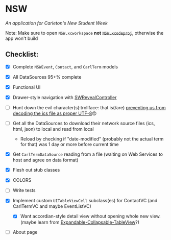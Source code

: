 NSW
===
*An application for Carleton's New Student Week*

Note: Make sure to open ```NSW.xcworkspace``` **not** ~~```NSW.xcodeproj```~~, otherwise the app won't build

Checklist:
---
- [x] Complete ```NSWEvent```, ```Contact```, and ```CarlTerm``` models
- [x] All DataSources 95+% complete
- [x] Functional UI
- [x] Drawer-style navigation with [SWRevealController](https://github.com/John-Lluch/SWRevealViewController)

- [ ] Hunt down the evil character(s):trollface: that is(/are) [preventing us from decoding the ics file as proper UTF-8](https://github.com/BTIN/NSW/blob/master/NSW/EventDataSource.m#L29-L30):rage:
- [ ] Get all the DataSources to download their network source files (ics, html, json) to local and read from local
  - Reload by checking if "date-modified" (probably not the actual term for that) was 1 day or more before current time
- [x] Get ```CarlTermDataSource``` reading from a file (waiting on Web Services to host and agree on data format)
- [x] Flesh out stub classes
- [x] COLORS 
- [ ] Write tests
- [x] Implement custom ```UITableViewCell``` subclass(es) for ContactVC (and CarlTermVC and maybe EventListVC)
  - [x] Want accordian-style detail view without opening whole new view. (maybe learn from [Expandable-Collapsable-TableView](https://github.com/singhson/Expandable-Collapsable-TableView)?)
- [ ] About page

